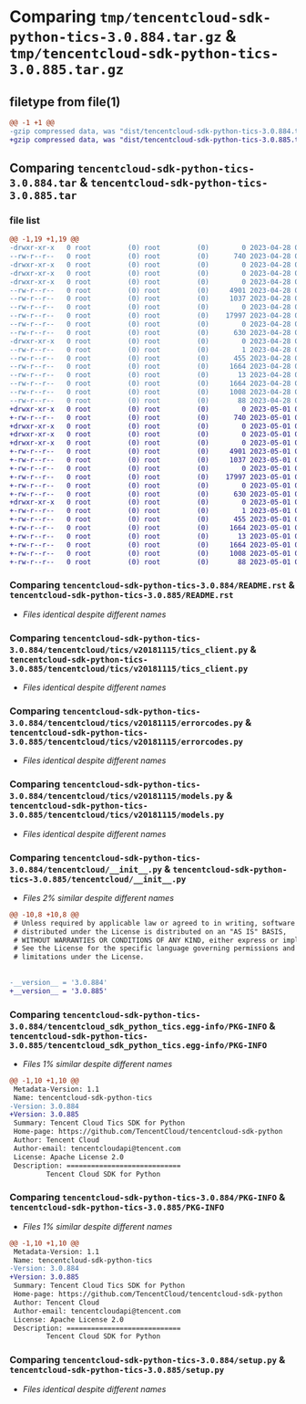 # Comparing `tmp/tencentcloud-sdk-python-tics-3.0.884.tar.gz` & `tmp/tencentcloud-sdk-python-tics-3.0.885.tar.gz`

## filetype from file(1)

```diff
@@ -1 +1 @@
-gzip compressed data, was "dist/tencentcloud-sdk-python-tics-3.0.884.tar", last modified: Fri Apr 28 02:41:55 2023, max compression
+gzip compressed data, was "dist/tencentcloud-sdk-python-tics-3.0.885.tar", last modified: Mon May  1 00:56:30 2023, max compression
```

## Comparing `tencentcloud-sdk-python-tics-3.0.884.tar` & `tencentcloud-sdk-python-tics-3.0.885.tar`

### file list

```diff
@@ -1,19 +1,19 @@
-drwxr-xr-x   0 root         (0) root         (0)        0 2023-04-28 02:41:55.000000 tencentcloud-sdk-python-tics-3.0.884/
--rw-r--r--   0 root         (0) root         (0)      740 2023-04-28 02:41:55.000000 tencentcloud-sdk-python-tics-3.0.884/README.rst
-drwxr-xr-x   0 root         (0) root         (0)        0 2023-04-28 02:41:55.000000 tencentcloud-sdk-python-tics-3.0.884/tencentcloud/
-drwxr-xr-x   0 root         (0) root         (0)        0 2023-04-28 02:41:55.000000 tencentcloud-sdk-python-tics-3.0.884/tencentcloud/tics/
-drwxr-xr-x   0 root         (0) root         (0)        0 2023-04-28 02:41:55.000000 tencentcloud-sdk-python-tics-3.0.884/tencentcloud/tics/v20181115/
--rw-r--r--   0 root         (0) root         (0)     4901 2023-04-28 02:41:55.000000 tencentcloud-sdk-python-tics-3.0.884/tencentcloud/tics/v20181115/tics_client.py
--rw-r--r--   0 root         (0) root         (0)     1037 2023-04-28 02:41:55.000000 tencentcloud-sdk-python-tics-3.0.884/tencentcloud/tics/v20181115/errorcodes.py
--rw-r--r--   0 root         (0) root         (0)        0 2023-04-28 02:41:55.000000 tencentcloud-sdk-python-tics-3.0.884/tencentcloud/tics/v20181115/__init__.py
--rw-r--r--   0 root         (0) root         (0)    17997 2023-04-28 02:41:55.000000 tencentcloud-sdk-python-tics-3.0.884/tencentcloud/tics/v20181115/models.py
--rw-r--r--   0 root         (0) root         (0)        0 2023-04-28 02:41:55.000000 tencentcloud-sdk-python-tics-3.0.884/tencentcloud/tics/__init__.py
--rw-r--r--   0 root         (0) root         (0)      630 2023-04-28 02:41:55.000000 tencentcloud-sdk-python-tics-3.0.884/tencentcloud/__init__.py
-drwxr-xr-x   0 root         (0) root         (0)        0 2023-04-28 02:41:55.000000 tencentcloud-sdk-python-tics-3.0.884/tencentcloud_sdk_python_tics.egg-info/
--rw-r--r--   0 root         (0) root         (0)        1 2023-04-28 02:41:55.000000 tencentcloud-sdk-python-tics-3.0.884/tencentcloud_sdk_python_tics.egg-info/dependency_links.txt
--rw-r--r--   0 root         (0) root         (0)      455 2023-04-28 02:41:55.000000 tencentcloud-sdk-python-tics-3.0.884/tencentcloud_sdk_python_tics.egg-info/SOURCES.txt
--rw-r--r--   0 root         (0) root         (0)     1664 2023-04-28 02:41:55.000000 tencentcloud-sdk-python-tics-3.0.884/tencentcloud_sdk_python_tics.egg-info/PKG-INFO
--rw-r--r--   0 root         (0) root         (0)       13 2023-04-28 02:41:55.000000 tencentcloud-sdk-python-tics-3.0.884/tencentcloud_sdk_python_tics.egg-info/top_level.txt
--rw-r--r--   0 root         (0) root         (0)     1664 2023-04-28 02:41:55.000000 tencentcloud-sdk-python-tics-3.0.884/PKG-INFO
--rw-r--r--   0 root         (0) root         (0)     1008 2023-04-28 02:41:55.000000 tencentcloud-sdk-python-tics-3.0.884/setup.py
--rw-r--r--   0 root         (0) root         (0)       88 2023-04-28 02:41:55.000000 tencentcloud-sdk-python-tics-3.0.884/setup.cfg
+drwxr-xr-x   0 root         (0) root         (0)        0 2023-05-01 00:56:30.000000 tencentcloud-sdk-python-tics-3.0.885/
+-rw-r--r--   0 root         (0) root         (0)      740 2023-05-01 00:56:30.000000 tencentcloud-sdk-python-tics-3.0.885/README.rst
+drwxr-xr-x   0 root         (0) root         (0)        0 2023-05-01 00:56:30.000000 tencentcloud-sdk-python-tics-3.0.885/tencentcloud/
+drwxr-xr-x   0 root         (0) root         (0)        0 2023-05-01 00:56:30.000000 tencentcloud-sdk-python-tics-3.0.885/tencentcloud/tics/
+drwxr-xr-x   0 root         (0) root         (0)        0 2023-05-01 00:56:30.000000 tencentcloud-sdk-python-tics-3.0.885/tencentcloud/tics/v20181115/
+-rw-r--r--   0 root         (0) root         (0)     4901 2023-05-01 00:56:30.000000 tencentcloud-sdk-python-tics-3.0.885/tencentcloud/tics/v20181115/tics_client.py
+-rw-r--r--   0 root         (0) root         (0)     1037 2023-05-01 00:56:30.000000 tencentcloud-sdk-python-tics-3.0.885/tencentcloud/tics/v20181115/errorcodes.py
+-rw-r--r--   0 root         (0) root         (0)        0 2023-05-01 00:56:30.000000 tencentcloud-sdk-python-tics-3.0.885/tencentcloud/tics/v20181115/__init__.py
+-rw-r--r--   0 root         (0) root         (0)    17997 2023-05-01 00:56:30.000000 tencentcloud-sdk-python-tics-3.0.885/tencentcloud/tics/v20181115/models.py
+-rw-r--r--   0 root         (0) root         (0)        0 2023-05-01 00:56:30.000000 tencentcloud-sdk-python-tics-3.0.885/tencentcloud/tics/__init__.py
+-rw-r--r--   0 root         (0) root         (0)      630 2023-05-01 00:56:30.000000 tencentcloud-sdk-python-tics-3.0.885/tencentcloud/__init__.py
+drwxr-xr-x   0 root         (0) root         (0)        0 2023-05-01 00:56:30.000000 tencentcloud-sdk-python-tics-3.0.885/tencentcloud_sdk_python_tics.egg-info/
+-rw-r--r--   0 root         (0) root         (0)        1 2023-05-01 00:56:30.000000 tencentcloud-sdk-python-tics-3.0.885/tencentcloud_sdk_python_tics.egg-info/dependency_links.txt
+-rw-r--r--   0 root         (0) root         (0)      455 2023-05-01 00:56:30.000000 tencentcloud-sdk-python-tics-3.0.885/tencentcloud_sdk_python_tics.egg-info/SOURCES.txt
+-rw-r--r--   0 root         (0) root         (0)     1664 2023-05-01 00:56:30.000000 tencentcloud-sdk-python-tics-3.0.885/tencentcloud_sdk_python_tics.egg-info/PKG-INFO
+-rw-r--r--   0 root         (0) root         (0)       13 2023-05-01 00:56:30.000000 tencentcloud-sdk-python-tics-3.0.885/tencentcloud_sdk_python_tics.egg-info/top_level.txt
+-rw-r--r--   0 root         (0) root         (0)     1664 2023-05-01 00:56:30.000000 tencentcloud-sdk-python-tics-3.0.885/PKG-INFO
+-rw-r--r--   0 root         (0) root         (0)     1008 2023-05-01 00:56:30.000000 tencentcloud-sdk-python-tics-3.0.885/setup.py
+-rw-r--r--   0 root         (0) root         (0)       88 2023-05-01 00:56:30.000000 tencentcloud-sdk-python-tics-3.0.885/setup.cfg
```

### Comparing `tencentcloud-sdk-python-tics-3.0.884/README.rst` & `tencentcloud-sdk-python-tics-3.0.885/README.rst`

 * *Files identical despite different names*

### Comparing `tencentcloud-sdk-python-tics-3.0.884/tencentcloud/tics/v20181115/tics_client.py` & `tencentcloud-sdk-python-tics-3.0.885/tencentcloud/tics/v20181115/tics_client.py`

 * *Files identical despite different names*

### Comparing `tencentcloud-sdk-python-tics-3.0.884/tencentcloud/tics/v20181115/errorcodes.py` & `tencentcloud-sdk-python-tics-3.0.885/tencentcloud/tics/v20181115/errorcodes.py`

 * *Files identical despite different names*

### Comparing `tencentcloud-sdk-python-tics-3.0.884/tencentcloud/tics/v20181115/models.py` & `tencentcloud-sdk-python-tics-3.0.885/tencentcloud/tics/v20181115/models.py`

 * *Files identical despite different names*

### Comparing `tencentcloud-sdk-python-tics-3.0.884/tencentcloud/__init__.py` & `tencentcloud-sdk-python-tics-3.0.885/tencentcloud/__init__.py`

 * *Files 2% similar despite different names*

```diff
@@ -10,8 +10,8 @@
 # Unless required by applicable law or agreed to in writing, software
 # distributed under the License is distributed on an "AS IS" BASIS,
 # WITHOUT WARRANTIES OR CONDITIONS OF ANY KIND, either express or implied.
 # See the License for the specific language governing permissions and
 # limitations under the License.
 
 
-__version__ = '3.0.884'
+__version__ = '3.0.885'
```

### Comparing `tencentcloud-sdk-python-tics-3.0.884/tencentcloud_sdk_python_tics.egg-info/PKG-INFO` & `tencentcloud-sdk-python-tics-3.0.885/tencentcloud_sdk_python_tics.egg-info/PKG-INFO`

 * *Files 1% similar despite different names*

```diff
@@ -1,10 +1,10 @@
 Metadata-Version: 1.1
 Name: tencentcloud-sdk-python-tics
-Version: 3.0.884
+Version: 3.0.885
 Summary: Tencent Cloud Tics SDK for Python
 Home-page: https://github.com/TencentCloud/tencentcloud-sdk-python
 Author: Tencent Cloud
 Author-email: tencentcloudapi@tencent.com
 License: Apache License 2.0
 Description: ============================
         Tencent Cloud SDK for Python
```

### Comparing `tencentcloud-sdk-python-tics-3.0.884/PKG-INFO` & `tencentcloud-sdk-python-tics-3.0.885/PKG-INFO`

 * *Files 1% similar despite different names*

```diff
@@ -1,10 +1,10 @@
 Metadata-Version: 1.1
 Name: tencentcloud-sdk-python-tics
-Version: 3.0.884
+Version: 3.0.885
 Summary: Tencent Cloud Tics SDK for Python
 Home-page: https://github.com/TencentCloud/tencentcloud-sdk-python
 Author: Tencent Cloud
 Author-email: tencentcloudapi@tencent.com
 License: Apache License 2.0
 Description: ============================
         Tencent Cloud SDK for Python
```

### Comparing `tencentcloud-sdk-python-tics-3.0.884/setup.py` & `tencentcloud-sdk-python-tics-3.0.885/setup.py`

 * *Files identical despite different names*

